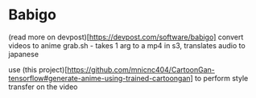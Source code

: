 # Babigo
(read more on devpost)[https://devpost.com/software/babigo]
convert videos to anime
grab.sh - takes 1 arg to a mp4 in s3, translates audio to japanese 

use (this project)[https://github.com/mnicnc404/CartoonGan-tensorflow#generate-anime-using-trained-cartoongan]
to perform style transfer on the video

